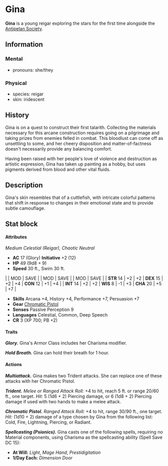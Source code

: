 # Gina

**Gina** is a young reigar exploring the stars for the first time alongside the [Antipelan Society](../antipelan-society.md).

## Information

### Mental

- pronouns: she/they

### Physical

- species: reigar
- skin: iridescent

## History

Gina is on a quest to construct their first talarith. Collecting the materials necessary for this arcane construction requires going on a pilgrimage and taking prizes from enemies felled in combat. This bloodlust can come off as unsettling to some, and her cheery disposition and matter-of-factness doesn't necessarily provide any balancing comfort.

Having been raised with her people's love of violence and destruction as artistic expression, Gina has taken up painting as a hobby, but uses pigments derived from blood and other vital fluids.

## Description

Gina's skin resembles that of a cuttlefish, with intricate colorful patterns that shift in response to changes in their emotional state and to provide subtle camouflage.

## Stat block

#### Attributes

_Medium Celestial (Reigar), Chaotic Neutral_

- **AC** 17 (Glory) **Initiative** +2 (12)
- **HP** 49 (9d8 + 9)
- **Speed** 30 ft., Swim 30 ft.

|            | MOD | SAVE |            | MOD | SAVE |            | MOD | SAVE |
| **STR** 14 | +2  | +2   | **DEX** 15 | +2  | +4   | **CON** 12 | +1  | +4   |
| **INT** 14 | +2  | +2   | **WIS** 8  | -1  | +3   | **CHA** 20 | +5  | +7   |

- **Skills** Arcana +4, History +4, Performance +7, Persuasion +7
- **Gear** [Chromatic Pistol](../../../../ch-6-mote-treasures/magic-items/chromatic-pistol.md)
- **Senses** Passive Perception 9
- **Languages** Celestial, Common, Deep Speech
- **CR** 3 (XP 700; PB +2)

#### Traits

_**Glory.**_ Gina's Armor Class includes her Charisma modifier.

_**Hold Breath.**_ Gina can hold their breath for 1 hour.

#### Actions

_**Multiattack.**_ Gina makes two Trident attacks. She can replace one of these attacks with her Chromatic Pistol.

_**Trident.** Melee or Ranged Attack Roll:_ +4 to hit, reach 5 ft. or range 20/60 ft., one target. _Hit:_ 5 (1d6 + 2) Piercing damage, or 6 (1d8 + 2) Piercing damage if used with two hands to make a melee attack.

_**Chromatic Pistol.** Ranged Attack Roll:_ +4 to hit, range 30/90 ft., one target. _Hit:_ (1d10 + 2) damage of a type chosen by Gina from the following list: Cold, Fire, Lightning, Piercing, or Radiant.

_**Spellcasting (Psionics).**_ Gina casts one of the following spells, requiring no Material components, using Charisma as the spellcasting ability (Spell Save DC 15):

- **At Will:** _Light_, _Mage Hand_, _Prestidigitation_
- **1/Day Each:** _Dimension Door_
